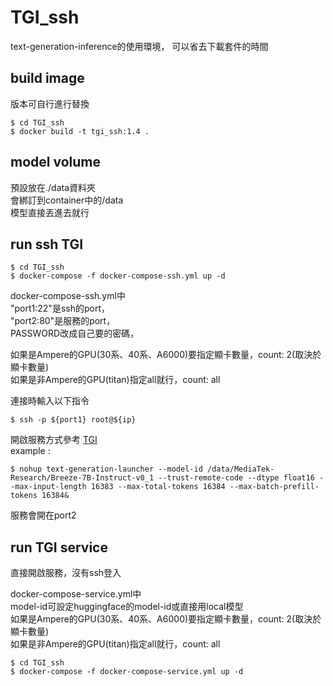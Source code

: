 # TGI_ssh
text-generation-inference的使用環境，
可以省去下載套件的時間
## build image
版本可自行進行替換
```shell=
$ cd TGI_ssh
$ docker build -t tgi_ssh:1.4 .
```
## model volume
預設放在./data資料夾  
會綁訂到container中的/data  
模型直接丟進去就行

## run ssh TGI
```shell=
$ cd TGI_ssh
$ docker-compose -f docker-compose-ssh.yml up -d
```
docker-compose-ssh.yml中  
"port1:22"是ssh的port，  
"port2:80"是服務的port，  
PASSWORD改成自己要的密碼，

如果是Ampere的GPU(30系、40系、A6000)要指定顯卡數量，count: 2(取決於顯卡數量)  
如果是非Ampere的GPU(titan)指定all就行，count: all

連接時輸入以下指令
```shell=
$ ssh -p ${port1} root@${ip}
```

開啟服務方式參考 [TGI](https://huggingface.co/docs/text-generation-inference/basic_tutorials/using_cli)  
example : 
```shell=
$ nohup text-generation-launcher --model-id /data/MediaTek-Research/Breeze-7B-Instruct-v0_1 --trust-remote-code --dtype float16 --max-input-length 16383 --max-total-tokens 16384 --max-batch-prefill-tokens 16384&
```
服務會開在port2

## run TGI service
直接開啟服務，沒有ssh登入  

docker-compose-service.yml中  
model-id可設定huggingface的model-id或直接用local模型  
如果是Ampere的GPU(30系、40系、A6000)要指定顯卡數量，count: 2(取決於顯卡數量)  
如果是非Ampere的GPU(titan)指定all就行，count: all  
```shell=
$ cd TGI_ssh
$ docker-compose -f docker-compose-service.yml up -d
```

